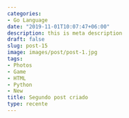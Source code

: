 ```yaml
---
categories:
- Go Language
date: "2019-11-01T10:07:47+06:00"
description: this is meta description
draft: false
slug: post-15
image: images/post/post-1.jpg
tags:
- Photos
- Game
- HTML
- Python
- New
title: Segundo post criado
type: recente
---
```

  